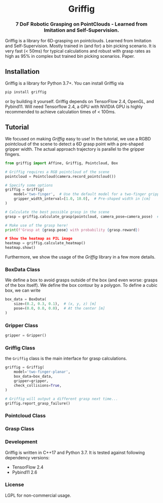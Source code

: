 <div align="center">
  <h1 align="center">Griffig</h1>
  <h3 align="center">
    7 DoF Robotic Grasping on PointClouds - Learned from Imitation and Self-Supervision.
  </h3>
</div>

Griffig is a library for 6D-grasping on pointclouds. Learned from Imitation and Self-Supervision. Mostly trained in (and for) a bin picking scenario. It is very fast (< 50ms) for typical calculations and robust with grasp rates as high as 95% in complex but trained bin picking scenarios. Paper.


## Installation

Griffig is a library for Python 3.7+. You can install Griffig via
```bash
pip install griffig
```
or by building it yourself. Griffig depends on TensorFlow 2.4, OpenGL, and Pybind11. Will need Tensorflow 2.4, a GPU with NVIDIA GPU is highly recommended to achieve calculation times of < 100ms.


## Tutorial

We focused on making *Griffig* easy to use! In the tutorial, we use a RGBD pointcloud of the scene to detect a 6D grasp point with a pre-shaped gripper width. The actual approach trajectory is parallel to the gripper fingers.

```python
from griffig import Affine, Griffig, Pointcloud, Box

# Griffig requires a RGB pointcloud of the scene
pointcloud = Pointcloud(camera.record_pointcloud())

# Specify some options
griffig = Griffig(
    model='two-finger',  # Use the default model for a two-finger gripper
    gripper_width_interval=[1.0, 10.0],  # Pre-shaped width in [cm]
)

# Calculate the best possible grasp in the scene
grasp = griffig.calculate_grasp(pointcloud, camera_pose=camera_pose)  # Get grasp in the global frame using the camera pose

# Make use of the grasp here!
print(f'Grasp at {grasp.pose} with probability {grasp.reward})

# Show the heatmap as PIL image
heatmap = griffig.calculate_heatmap()
heatmap.show()
```

Furthermore, we show the usage of the *Griffig* library in a few more details.


### BoxData Class

We define a box to avoid grasps outside of the box (and even worse: grasps of the box itself). We define the box contour by a polygon. To define a cubic box, we can write

```python
box_data = BoxData(
    size=(0.2, 0.3, 0.1),  # (x, y, z) [m]
    pose=(0.0, 0.0, 0.0),  # At the center [m]
)
```

### Gripper Class

```python
gripper = Gripper()
```

### Griffig Class

the `Griffig` class is the main interface for grasp calculations.

```python
griffig = Griffig(
    model='two-finger-planar',
    box_data=box_data,
    gripper=gripper,
    check_collisions=True,
)

# Griffig will output a different grasp next time...
griffig.report_grasp_failure()
```

### Pointcloud Class


### Grasp Class


### Development

Griffig is written in C++17 and Python 3.7. It is tested against following dependency versions:

- TensorFlow 2.4
- Pybind11 2.6


### License

LGPL for non-commercial usage.
